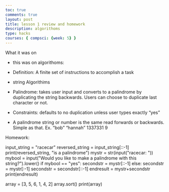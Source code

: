 ```yaml
---
toc: true
comments: true
layout: post
title: lesson 1 review and homework
description: algorithoms
type: hacks
courses: { compsci: {week: 5} }
---
```


What it was on

- this was on algorithoms: 
- Definition: A finite set of instructions to accomplish a task

- string Algorithims
- Palindrome: takes user input and converts to a palindrome by duplicating the string backwards. Users can choose to duplicate last character or not.
- Constraints: defaults to no duplication unless user types exactly “yes”
- A palindrome string or number is the same read forwards or backwards. Simple as that.
Ex.
“bob”
“hannah”
1337331
9



Homework: 

input_string = "racecar"
reversed_string = input_string[::-1]
print(reversed_string, "is a palindrome")
mystr = str(input("racecar: "))
mybool = input("Would you like to make a palindrome with this string?").lower()
if mybool == "yes":
secondstr = mystr[::-1]
else:
secondstr = mystr[:-1]
secondstr = secondstr[::-1]
endresult = mystr+secondstr
print(endresult)

array = [3, 5, 6, 1, 4, 2]
array.sort()
print(array)
